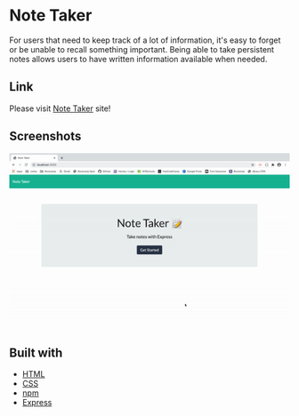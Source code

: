 # Note Taker
For users that need to keep track of a lot of information, it's easy to forget or be unable to recall something important. Being able to take persistent notes allows users to have written information available when needed.

## Link
Please visit [Note Taker](https://cryptic-temple-25649.herokuapp.com/) site!

## Screenshots
![Note Taker](notetaker.gif)

## Built with
- [HTML](https://developer.mozilla.org/en-US/docs/Web/HTML)
- [CSS](https://developer.mozilla.org/en-US/docs/Web/CSS)
- [npm](https://www.npmjs.com/)
- [Express](https://www.npmjs.com/package/express)
